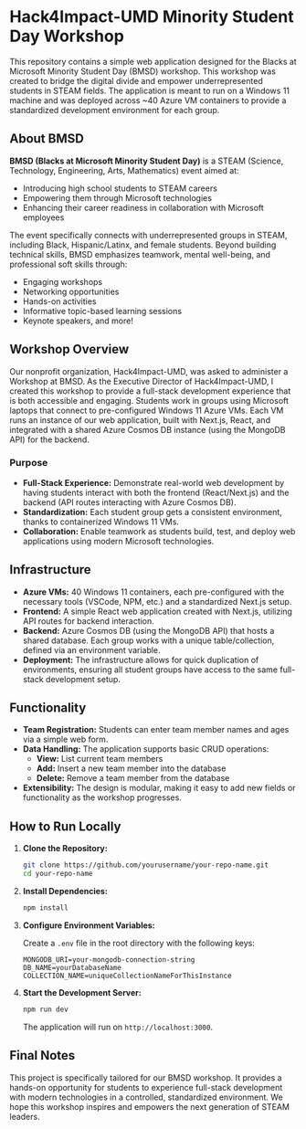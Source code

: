 # Hack4Impact-UMD Minority Student Day Workshop

This repository contains a simple web application designed for the Blacks at Microsoft Minority Student Day (BMSD) workshop. This workshop was created to bridge the digital divide and empower underrepresented students in STEAM fields. The application is meant to run on a Windows 11 machine and was deployed across ~40 Azure VM containers to provide a standardized development environment for each group.

## About BMSD

**BMSD (Blacks at Microsoft Minority Student Day)** is a STEAM (Science, Technology, Engineering, Arts, Mathematics) event aimed at:
- Introducing high school students to STEAM careers
- Empowering them through Microsoft technologies
- Enhancing their career readiness in collaboration with Microsoft employees

The event specifically connects with underrepresented groups in STEAM, including Black, Hispanic/Latinx, and female students. Beyond building technical skills, BMSD emphasizes teamwork, mental well-being, and professional soft skills through:
- Engaging workshops
- Networking opportunities
- Hands-on activities
- Informative topic-based learning sessions
- Keynote speakers, and more!

## Workshop Overview

Our nonprofit organization, Hack4Impact-UMD, was asked to administer a Workshop at BMSD. As the Executive Director of Hack4Impact-UMD, I created this workshop to provide a full-stack development experience that is both accessible and engaging. Students work in groups using Microsoft laptops that connect to pre-configured Windows 11 Azure VMs. Each VM runs an instance of our web application, built with Next.js, React, and integrated with a shared Azure Cosmos DB instance (using the MongoDB API) for the backend.

### Purpose

- **Full-Stack Experience:** Demonstrate real-world web development by having students interact with both the frontend (React/Next.js) and the backend (API routes interacting with Azure Cosmos DB).
- **Standardization:** Each student group gets a consistent environment, thanks to containerized Windows 11 VMs.
- **Collaboration:** Enable teamwork as students build, test, and deploy web applications using modern Microsoft technologies.

## Infrastructure

- **Azure VMs:** 40 Windows 11 containers, each pre-configured with the necessary tools (VSCode, NPM, etc.) and a standardized Next.js setup.
- **Frontend:** A simple React web application created with Next.js, utilizing API routes for backend interaction.
- **Backend:** Azure Cosmos DB (using the MongoDB API) that hosts a shared database. Each group works with a unique table/collection, defined via an environment variable.
- **Deployment:** The infrastructure allows for quick duplication of environments, ensuring all student groups have access to the same full-stack development setup.

## Functionality

- **Team Registration:** Students can enter team member names and ages via a simple web form.
- **Data Handling:** The application supports basic CRUD operations:
  - **View:** List current team members
  - **Add:** Insert a new team member into the database
  - **Delete:** Remove a team member from the database
- **Extensibility:** The design is modular, making it easy to add new fields or functionality as the workshop progresses.

## How to Run Locally

1. **Clone the Repository:**
   ```bash
   git clone https://github.com/yourusername/your-repo-name.git
   cd your-repo-name
   ```

2. **Install Dependencies:**
   ```bash
   npm install
   ```

3. **Configure Environment Variables:**

   Create a `.env` file in the root directory with the following keys:
   ```env
   MONGODB_URI=your-mongodb-connection-string
   DB_NAME=yourDatabaseName
   COLLECTION_NAME=uniqueCollectionNameForThisInstance
   ```

4. **Start the Development Server:**
   ```bash
   npm run dev
   ```

   The application will run on `http://localhost:3000`.

## Final Notes

This project is specifically tailored for our BMSD workshop. It provides a hands-on opportunity for students to experience full-stack development with modern technologies in a controlled, standardized environment. We hope this workshop inspires and empowers the next generation of STEAM leaders.
